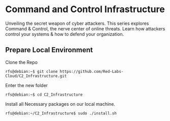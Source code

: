 # Command and Control Infrastructure
Unveiling the secret weapon of cyber attackers. 
This series explores Command & Control, the nerve center of online threats. 
Learn how attackers control your systems & how to defend your organization.

## Prepare Local Environment
Clone the Repo
```console
rfs@debian:~$ git clone https://github.com/Red-Labs-Cloud/C2_Infrastructure.git
```

Enter the new folder

```console
rfs@debian:~$ cd C2_Infrastructure
```
Install all Necessary packages on our local machine.

```console
rfs@debian:~/C2_Infrastructure$ sudo ./install.sh
```
